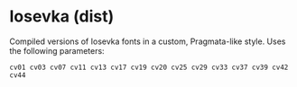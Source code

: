 # Iosevka (dist)

Compiled versions of Iosevka fonts in a custom, Pragmata-like style. Uses the
following parameters:

```
cv01 cv03 cv07 cv11 cv13 cv17 cv19 cv20 cv25 cv29 cv33 cv37 cv39 cv42 cv44
```
